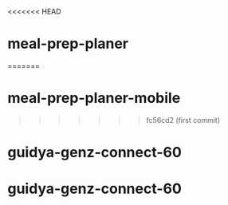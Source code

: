 <<<<<<< HEAD
# meal-prep-planer
=======
# meal-prep-planer-mobile
>>>>>>> fc56cd2 (first commit)
# guidya-genz-connect-60
# guidya-genz-connect-60
